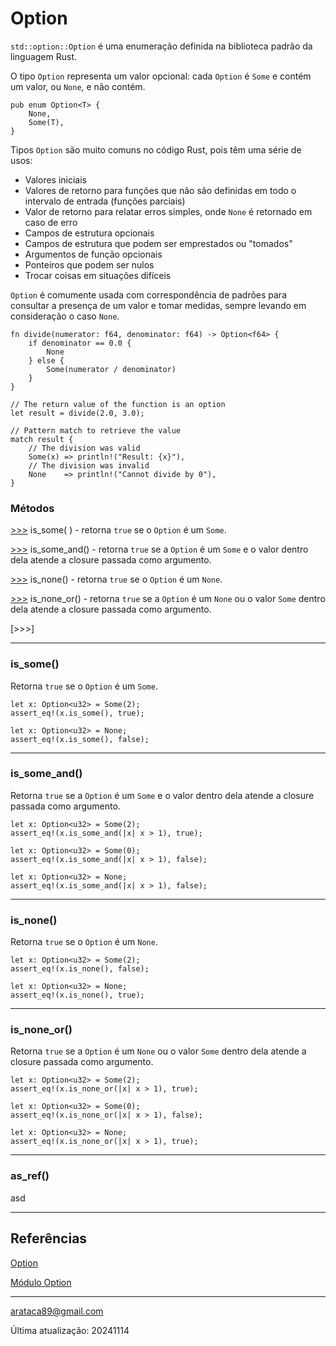 # Option

```std::option::Option``` é uma enumeração definida na biblioteca padrão da linguagem Rust.

O tipo ```Option``` representa um valor opcional: cada ```Option``` é ```Some``` e contém um valor, ou ```None```, e não contém.

```
pub enum Option<T> {
    None,
    Some(T),
}
```

Tipos ```Option``` são muito comuns no código Rust, pois têm uma série de usos: 

* Valores iniciais
* Valores de retorno para funções que não são definidas em todo o intervalo de entrada (funções parciais)
* Valor de retorno para relatar erros simples, onde ```None``` é retornado em caso de erro
* Campos de estrutura opcionais
* Campos de estrutura que podem ser emprestados ou "tomados"
* Argumentos de função opcionais
* Ponteiros que podem ser nulos
* Trocar coisas em situações difíceis

```Option``` é comumente usada com correspondência de padrões para consultar a presença de um valor e tomar medidas, sempre levando em consideração o caso ```None```.

```
fn divide(numerator: f64, denominator: f64) -> Option<f64> {
    if denominator == 0.0 {
        None
    } else {
        Some(numerator / denominator)
    }
}

// The return value of the function is an option
let result = divide(2.0, 3.0);

// Pattern match to retrieve the value
match result {
    // The division was valid
    Some(x) => println!("Result: {x}"),
    // The division was invalid
    None    => println!("Cannot divide by 0"),
}
```

### Métodos

[>>>](#is_some) is_some( ) - retorna ```true``` se o ```Option``` é um ```Some```.

[>>>](#is_some_and) is_some_and() - retorna ```true``` se a ```Option``` é um ```Some``` e o valor dentro dela atende a closure passada como argumento.

[>>>](#is_none) is_none() - retorna ```true``` se o ```Option``` é um ```None```.

[>>>](#is_none_or) is_none_or() - retorna ```true``` se a ```Option``` é um ```None``` ou o valor ```Some``` dentro dela atende a closure passada como argumento.

[>>>]

---

### is_some()

Retorna ```true``` se o ```Option``` é um ```Some```.

```
let x: Option<u32> = Some(2);
assert_eq!(x.is_some(), true);

let x: Option<u32> = None;
assert_eq!(x.is_some(), false);
```

---

### is_some_and()

Retorna ```true``` se a ```Option``` é um ```Some``` e o valor dentro dela atende a closure passada como argumento.

```
let x: Option<u32> = Some(2);
assert_eq!(x.is_some_and(|x| x > 1), true);

let x: Option<u32> = Some(0);
assert_eq!(x.is_some_and(|x| x > 1), false);

let x: Option<u32> = None;
assert_eq!(x.is_some_and(|x| x > 1), false);
```

---

### is_none()

Retorna ```true``` se o ```Option``` é um ```None```.

```
let x: Option<u32> = Some(2);
assert_eq!(x.is_none(), false);

let x: Option<u32> = None;
assert_eq!(x.is_none(), true);
```

---

### is_none_or()

Retorna ```true``` se a ```Option``` é um ```None``` ou o valor ```Some``` dentro dela atende a closure passada como argumento.

```
let x: Option<u32> = Some(2);
assert_eq!(x.is_none_or(|x| x > 1), true);

let x: Option<u32> = Some(0);
assert_eq!(x.is_none_or(|x| x > 1), false);

let x: Option<u32> = None;
assert_eq!(x.is_none_or(|x| x > 1), true);
```

---

### as_ref()

asd

---

## Referências

[Option](https://doc.rust-lang.org/stable/std/option/enum.Option.html)

[Módulo Option](https://doc.rust-lang.org/stable/std/option/index.html)

---

arataca89@gmail.com

Última atualização: 20241114